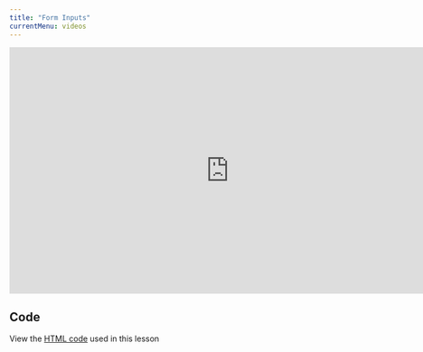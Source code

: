 ```yaml
---
title: "Form Inputs"
currentMenu: videos
---
```


<div class="youtube-wrapper"><iframe width="776" height="437" src="https://www.youtube-nocookie.com/embed/W-cZh2tSfLk?list=PLs5n5nYB22fKgVuztx_A9bilcmIZGrVoK" frameborder="0" allowfullscreen></iframe></div>

## Code

View the [HTML code](https://gist.github.com/chrisbay/a3aee22c92915189a01b0d8b824bad10) used in this lesson
